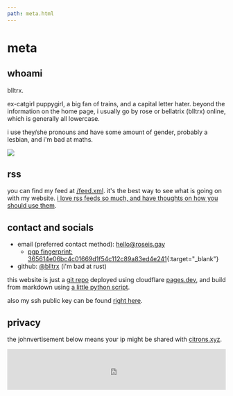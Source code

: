 ```yaml
---
path: meta.html
---
```

# meta 

## whoami
blltrx.

ex-catgirl puppygirl, a big fan of trains, and a capital letter hater. beyond the information on the home page, i usually go by rose or bellatrix (blltrx) online, which is generally all lowercase.

i use they/she pronouns and have some amount of gender, probably a lesbian, and i'm bad at maths.

<div class="buttonContainer">
  <a href="https://badge.les.bi"> <img src="https://badge.les.bi/88x31/trans/lesbi/heart-split/outset.svg" class="button" ></a>
</div>

## rss
you can find my feed at [/feed.xml](/feed.xml). it's the best way to see what is going on with my website. [i love rss feeds so much, and have thoughts on how you should use them](/blog/rss).

## contact and socials

- email (preferred contact method): [hello@roseis.gay](mailto:hello@roseis.gay)
    - [pgp fingerprint: 365614e06bc4c01669d1f54c112c89a83ed4e241](/assets/publickey.hello@roseis.gay-365614e06bc4c01669d1f54c112c89a83ed4e241.asc){:target="_blank"}
- github: [@blltrx](https://github.com/blltrx) (i'm bad at rust)

this website is just a [git repo](https://github.com/blltrx/sitemd) deployed using cloudflare [pages.dev](https://pages.cloudflare.com/), and build from markdown using [a little python script](https://github.com/blltrx/htmldown).

also my ssh public key can be found [right here](/assets/id_ed25519_def.pub).

## privacy

the johnvertisement below means your ip might be shared with [citrons.xyz](https://citrons.xyz).

<iframe src="https://john.citrons.xyz/embed?ref=roseis.gay" style="margin-left:auto;display:block;margin-right:auto;max-width:732px;width:100%;height:94px;border:none;" loading=lazy title="johnvertisement"></iframe>
